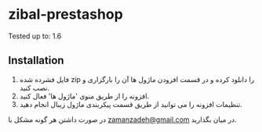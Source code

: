 # zibal-prestashop

Tested up to: 1.6


## Installation

1. فایل فشرده شده zip را دانلود کرده و در قسمت افزودن ماژول ها آن را بارگزاری و نصب کنید.
2. افزونه را از طریق منوی 'ماژول ها' فعال کنید.
3. تنظیمات افزونه را می توانید از طریق قسمت پیکربندی ماژول زیبال انجام دهید.

در صورت داشتن هر گونه مشکل با zamanzadeh@gmail.com در میان بگذارید.

